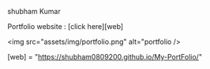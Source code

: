 
 
shubham Kumar

Portfolio website :  [click here][web]

<img src="assets/img/portfolio.png" alt="portfolio />

 [web] = "https://shubham0809200.github.io/My-PortFolio/"
